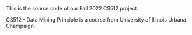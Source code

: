 This is the source code of our Fall 2022 CS512 project.

CS512 - Data Mining Principle is a course from University of Illinois Urbana Champaign.